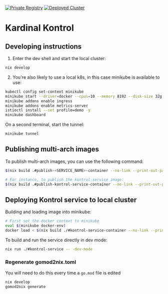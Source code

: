 [![Private Registry](https://img.shields.io/badge/AWS_ECR-images-important.svg?logo=awsfargate)](https://us-east-1.console.aws.amazon.com/ecr/private-registry/repositories?region=us-east-1)
[![Deployed Cluster](https://img.shields.io/badge/AWS_EKS-cluster-important.svg?logo=awsfargate)](https://us-east-1.console.aws.amazon.com/eks/home?region=us-east-1#/clusters/kardinal-kluster)

# Kardinal Kontrol

## Developing instructions

1. Enter the dev shell and start the local cluster:

```bash
nix develop
```

2. You're also likely to use a local k8s, in this case minikube is available to use:

```bash
kubectl config set-context minikube
minikube start --driver=docker --cpus=10 --memory 8192 --disk-size 32g
minikube addons enable ingress
minikube addons enable metrics-server
istioctl install --set profile=demo -y
minikube dashboard
```

On a second terminal, start the tunnel:

```bash
minikube tunnel
```

## Publishing multi-arch images

To publish multi-arch images, you can use the following command:

```bash
$(nix build .#publish-<SERVICE_NAME>-container --no-link --print-out-paths)/bin/push

# For instance, to publish the kontrol-service image:
$(nix build .#publish-kontrol-service-container --no-link --print-out-paths)/bin/push
```

## Deploying Kontrol service to local cluster

Building and loading image into minikube:

```bash
# First set the docker context to minikube
eval $(minikube docker-env)
docker load < $(nix build ./#kontrol-service-container --no-link --print-out-paths)
```

To build and run the service directly in dev mode:

```bash
nix run ./#kontrol-service -- -dev-mode
```

### Regenerate gomod2nix.toml

You will need to do this every time a `go.mod` file is edited

```bash
nix develop
gomod2nix generate
```

